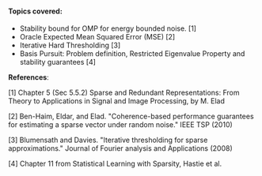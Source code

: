 #### Topics covered:

* Stability bound for OMP for energy bounded noise. [1]
* Oracle Expected Mean Squared Error (MSE) [2]
* Iterative Hard Thresholding [3]
* Basis Pursuit: Problem definition, Restricted Eigenvalue Property and stability guarantees [4]

**References**: 

[1] Chapter 5 (Sec 5.5.2) Sparse and Redundant Representations: From Theory to Applications in Signal and Image Processing, by M. Elad

[2] Ben-Haim, Eldar, and Elad. "Coherence-based performance guarantees for estimating a sparse vector under random noise." IEEE TSP (2010)

[3] Blumensath and Davies. "Iterative thresholding for sparse approximations." Journal of Fourier analysis and Applications (2008)

[4] Chapter 11 from Statistical Learning with Sparsity, Hastie et al.
